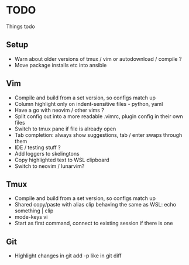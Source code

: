 TODO
========
Things todo

Setup
--------

- Warn about older versions of tmux / vim or autodownload / compile ?
- Move package installs etc into ansible

Vim
--------

- Compile and build from a set version, so configs match up
- Column highlight only on indent-sensitive files - python, yaml
- Have a go with neovim / other vims ?
- Split config out into a more readable .vimrc, plugin config in their own files
- Switch to tmux pane if file is already open
- Tab completion: always show suggestions, tab / enter swaps through them
- IDE / testing stuff ?
- Add loggers to skelingtons
- Copy highlighted text to WSL clipboard
- Switch to neovim / lunarvim?

Tmux
--------

- Compile and build from a set version, so configs match up
- Shared copy/paste with alias clip behaving the same as WSL: echo something | clip
- mode-keys vi
- Start as first command, connect to existing session if there is one

Git
-------

- Highlight changes in git add -p like in git diff
